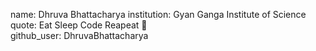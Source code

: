name: Dhruva Bhattacharya 
institution: Gyan Ganga Institute of Science  
quote: Eat Sleep Code Reapeat 🚩  
github_user: DhruvaBhattacharya
